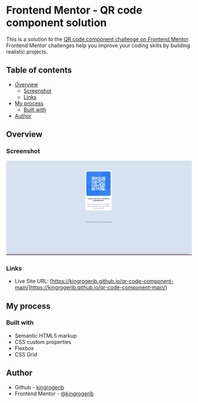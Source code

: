 # Frontend Mentor - QR code component solution

This is a solution to the [QR code component challenge on Frontend Mentor](https://www.frontendmentor.io/challenges/qr-code-component-iux_sIO_H). Frontend Mentor challenges help you improve your coding skills by building realistic projects.

## Table of contents

- [Overview](#overview)
  - [Screenshot](#screenshot)
  - [Links](#links)
- [My process](#my-process)
  - [Built with](#built-with)
- [Author](#author)

## Overview

### Screenshot

![](./screenshot.jpg)

### Links

- Live Site URL: [https://kingrogerib.github.io/qr-code-component-main/]https://kingrogerib.github.io/qr-code-component-main/)

## My process

### Built with

- Semantic HTML5 markup
- CSS custom properties
- Flexbox
- CSS Grid

## Author

- Github - [kingrogerib](https://github.com/kingrogerib)
- Frontend Mentor - [@kingrogerib](https://www.frontendmentor.io/profile/kingrogerib)
